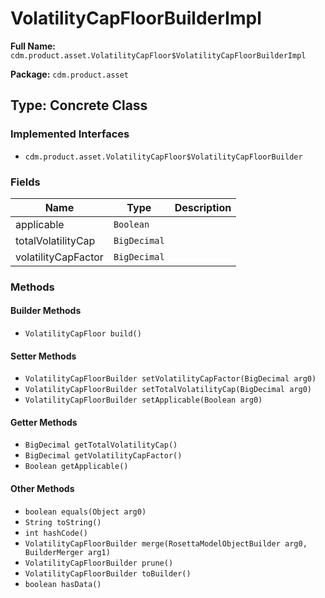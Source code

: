 # VolatilityCapFloorBuilderImpl

**Full Name:** `cdm.product.asset.VolatilityCapFloor$VolatilityCapFloorBuilderImpl`

**Package:** `cdm.product.asset`

## Type: Concrete Class

### Implemented Interfaces

- `cdm.product.asset.VolatilityCapFloor$VolatilityCapFloorBuilder`

### Fields

| Name | Type | Description |
|------|------|-------------|
| applicable | `Boolean` |  |
| totalVolatilityCap | `BigDecimal` |  |
| volatilityCapFactor | `BigDecimal` |  |

### Methods

#### Builder Methods

- `VolatilityCapFloor build()`

#### Setter Methods

- `VolatilityCapFloorBuilder setVolatilityCapFactor(BigDecimal arg0)`
- `VolatilityCapFloorBuilder setTotalVolatilityCap(BigDecimal arg0)`
- `VolatilityCapFloorBuilder setApplicable(Boolean arg0)`

#### Getter Methods

- `BigDecimal getTotalVolatilityCap()`
- `BigDecimal getVolatilityCapFactor()`
- `Boolean getApplicable()`

#### Other Methods

- `boolean equals(Object arg0)`
- `String toString()`
- `int hashCode()`
- `VolatilityCapFloorBuilder merge(RosettaModelObjectBuilder arg0, BuilderMerger arg1)`
- `VolatilityCapFloorBuilder prune()`
- `VolatilityCapFloorBuilder toBuilder()`
- `boolean hasData()`

